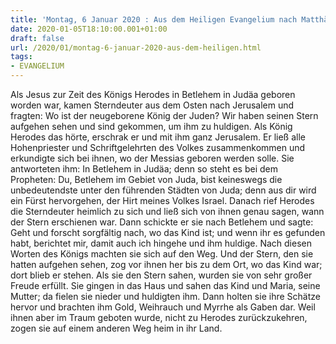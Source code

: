 ```yaml
---
title: 'Montag, 6 Januar 2020 : Aus dem Heiligen Evangelium nach Matthäus - Mt 2,1-12.'
date: 2020-01-05T18:10:00.001+01:00
draft: false
url: /2020/01/montag-6-januar-2020-aus-dem-heiligen.html
tags: 
- EVANGELIUM
---
```


Als Jesus zur Zeit des Königs Herodes in Betlehem in Judäa geboren worden war, kamen Sterndeuter aus dem Osten nach Jerusalem und fragten: Wo ist der neugeborene König der Juden? Wir haben seinen Stern aufgehen sehen und sind gekommen, um ihm zu huldigen. Als König Herodes das hörte, erschrak er und mit ihm ganz Jerusalem. Er ließ alle Hohenpriester und Schriftgelehrten des Volkes zusammenkommen und erkundigte sich bei ihnen, wo der Messias geboren werden solle. Sie antworteten ihm: In Betlehem in Judäa; denn so steht es bei dem Propheten: Du, Betlehem im Gebiet von Juda, bist keineswegs die unbedeutendste unter den führenden Städten von Juda; denn aus dir wird ein Fürst hervorgehen, der Hirt meines Volkes Israel. Danach rief Herodes die Sterndeuter heimlich zu sich und ließ sich von ihnen genau sagen, wann der Stern erschienen war. Dann schickte er sie nach Betlehem und sagte: Geht und forscht sorgfältig nach, wo das Kind ist; und wenn ihr es gefunden habt, berichtet mir, damit auch ich hingehe und ihm huldige. Nach diesen Worten des Königs machten sie sich auf den Weg. Und der Stern, den sie hatten aufgehen sehen, zog vor ihnen her bis zu dem Ort, wo das Kind war; dort blieb er stehen. Als sie den Stern sahen, wurden sie von sehr großer Freude erfüllt. Sie gingen in das Haus und sahen das Kind und Maria, seine Mutter; da fielen sie nieder und huldigten ihm. Dann holten sie ihre Schätze hervor und brachten ihm Gold, Weihrauch und Myrrhe als Gaben dar. Weil ihnen aber im Traum geboten wurde, nicht zu Herodes zurückzukehren, zogen sie auf einem anderen Weg heim in ihr Land.